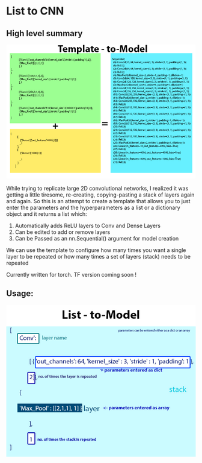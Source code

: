 # List to CNN

## High level summary
<p align="center">
    <img width="1024" src="template-to-model.jpg">
</p>

While trying to replicate large 2D convolutional networks, I realized it was getting a little tiresome, re-creating, copying-pasting a stack of layers again and again. 
So this is an attempt to create a template that allows you to just enter the parameters and the hyperparameters as a list or a dictionary object and it returns a list which:
1. Automatically adds ReLU layers to Conv and Dense Layers 
2. Can be edited to add or remove layers
3. Can be Passed as an nn.Sequential() argument for model creation

We can use the template to configure how many times you want a single layer to be repeated or how many times a set of layers (stack) needs to be repeated

Currently written for torch. TF version coming soon !

## Usage:
<p align="center">
    <img width="1024" src="explanation.jpg">
</p>
